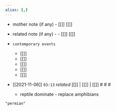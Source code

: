```yaml
---
alias: [,]
---
```

- mother note (if any)
		- [[]] [[]]
- related note (if any) -
		- [[]] [[]]
- `contemporary events`
	- [[]]
	- [[]]
	- [[]]
	- [[]]
	- [[]]

- [[2021-11-06]]  `03:13` _related_ [[]] | [[]] | [[]] # # #
	- reptile dominate - replace amphibians

```query
"permian"
```